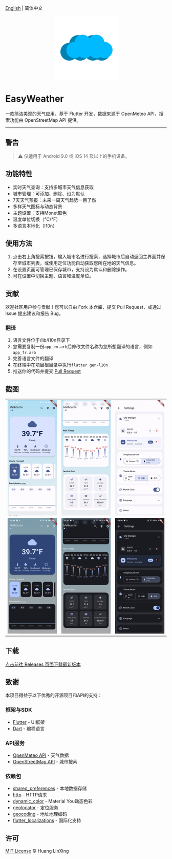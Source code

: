 [English](README.md) | 简体中文

<p align="center">
  <a href="https://github.com/ClaretWheel1481/easyweather">
    <img src="./public/easyweather.png" height="200"/>
  </a>
</p>

# EasyWeather

一款简洁美观的天气应用，基于 Flutter 开发，数据来源于 OpenMeteo API，搜索功能由 OpenStreetMap API 提供。

---

## 警告
> ⚠️ 仅适用于 Android 9.0 或 iOS 14 及以上的手机设备。

## 功能特性
- 实时天气查询：支持多城市天气信息获取
- 城市管理：可添加、删除、设为默认
- 7天天气预报：未来一周天气趋势一目了然
- 多样天气图标与动态背景
- 主题设置：支持Monet取色
- 温度单位切换（℃/℉）
- 多语言本地化（l10n）

## 使用方法
1. 点击右上角搜索按钮，输入城市名进行搜索，选择城市后自动返回主界面并保存至城市列表，或使用定位功能自动获取您所在地的天气信息。
2. 在设置页面可管理已保存城市，支持设为默认和删除操作。
3. 可在设置中切换主题、语言和温度单位。

## 贡献
欢迎社区用户参与贡献！您可以自由 Fork 本仓库，提交 Pull Request，或通过 Issue 提出建议和报告 Bug。

### 翻译

1. 语言文件位于/lib/l10n目录下
2. 您需要复制一份`app_en.arb`后修改文件名称为您所想翻译的语言，例如`app_fr.arb`
3. 完善语言文件的翻译
4. 在终端中在项目根目录中执行`flutter gen-l10n`
5. 推送你的代码并提交 [Pull Request](https://github.com/ClaretWheel1481/EasyWeather/pulls)

## 截图
<table>
  <tr>
    <td><img src="./public/sample_main_light.png" width="200"/></td>
    <td><img src="./public/sample_main2_light.png" width="200"/></td>
    <td><img src="./public/sample_settings_light.png" width="200"/></td>
  </tr>
  <tr>
    <td><img src="./public/sample_main_dark.png" width="200"/></td>
    <td><img src="./public/sample_main2_dark.png" width="200"/></td>
    <td><img src="./public/sample_settings_dark.png" width="200"/></td>
  </tr>
</table>

## 下载
[点击前往 Releases 页面下载最新版本](https://github.com/ClaretWheel1481/easyweather/releases/latest)

## 致谢
本项目得益于以下优秀的开源项目和API的支持：

### 框架与SDK
- [Flutter](https://flutter.dev/) - UI框架
- [Dart](https://dart.dev/) - 编程语言

### API服务
- [OpenMeteo API](https://open-meteo.com/) - 天气数据
- [OpenStreetMap API](https://www.openstreetmap.org/) - 城市搜索

### 依赖包
- [shared_preferences](https://pub.dev/packages/shared_preferences) - 本地数据存储
- [http](https://pub.dev/packages/http) - HTTP请求
- [dynamic_color](https://pub.dev/packages/dynamic_color) - Material You动态色彩
- [geolocator](https://pub.dev/packages/geolocator) - 定位服务
- [geocoding](https://pub.dev/packages/geocoding) - 地址地理编码
- [flutter_localizations](https://flutter.dev/docs/development/accessibility-and-localization/internationalization) - 国际化支持

## 许可
[MIT License](LICENSE) © Huang LinXing